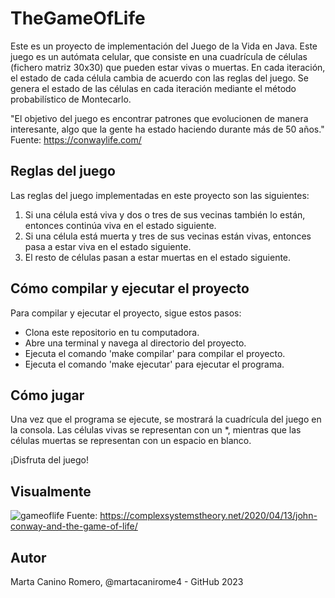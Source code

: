 # TheGameOfLife
Este es un proyecto de implementación del Juego de la Vida en Java.
Este juego es un autómata celular, que consiste en una cuadrícula de células (fichero matriz 30x30) que pueden estar vivas o muertas.
En cada iteración, el estado de cada célula cambia de acuerdo con las reglas del juego.
Se genera el estado de las células en cada iteración mediante el método probabilístico de Montecarlo.

"El objetivo del juego es encontrar patrones que evolucionen de manera interesante, algo que la gente ha estado haciendo durante más de 50 años."
Fuente: https://conwaylife.com/

## Reglas del juego
Las reglas del juego implementadas en este proyecto son las siguientes:
1. Si una célula está viva y dos o tres de sus vecinas también lo están, entonces continúa viva en el estado siguiente.
2. Si una célula está muerta y tres de sus vecinas están vivas, entonces pasa a estar viva en el estado siguiente.
3. El resto de células pasan a estar muertas en el estado siguiente.

## Cómo compilar y ejecutar el proyecto
Para compilar y ejecutar el proyecto, sigue estos pasos:

- Clona este repositorio en tu computadora.
- Abre una terminal y navega al directorio del proyecto.
- Ejecuta el comando 'make compilar' para compilar el proyecto.
- Ejecuta el comando 'make ejecutar' para ejecutar el programa.

## Cómo jugar
Una vez que el programa se ejecute, se mostrará la cuadrícula del juego en la consola. Las células vivas se representan con un *, 
mientras que las células muertas se representan con un espacio en blanco.

¡Disfruta del juego!

## Visualmente
![gameoflife](https://user-images.githubusercontent.com/50625677/226908814-96dba668-8440-48fe-a4bc-cc51e6b664bf.jpg)
Fuente: https://complexsystemstheory.net/2020/04/13/john-conway-and-the-game-of-life/

## Autor
Marta Canino Romero, @martacanirome4 - GitHub 2023

